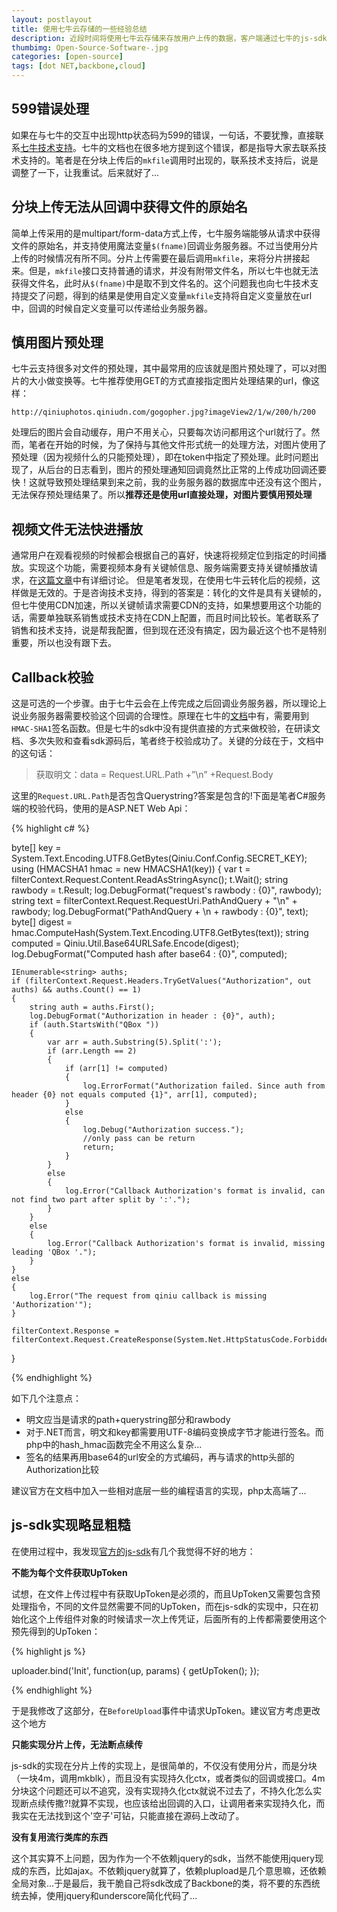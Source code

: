 ```yaml
---
layout: postlayout
title: 使用七牛云存储的一些经验总结
description: 近段时间将使用七牛云存储来存放用户上传的数据，客户端通过七牛的js-sdk与七牛交互，服务端C#实现了七牛相关的接口。在这过程中多多少少遇到点问题，在这里总结一下
thumbimg: Open-Source-Software-.jpg
categories: [open-source]
tags: [dot NET,backbone,cloud]
---
```


## 599错误处理 ##

如果在与七牛的交互中出现http状态码为599的错误，一句话，不要犹豫，直接联系[七牛技术支持](http://support.qiniu.com/)。七牛的文档也在很多地方提到这个错误，都是指导大家去联系技术支持的。笔者是在分块上传后的`mkfile`调用时出现的，联系技术支持后，说是调整了一下，让我重试。后来就好了...


## 分块上传无法从回调中获得文件的原始名 ##

简单上传采用的是multipart/form-data方式上传，七牛服务端能够从请求中获得文件的原始名，并支持使用魔法变量`$(fname)`回调业务服务器。不过当使用分片上传的时候情况有所不同。分片上传需要在最后调用`mkfile`，来将分片拼接起来。但是，`mkfile`接口支持普通的请求，并没有附带文件名，所以七牛也就无法获得文件名，此时从`$(fname)`中是取不到文件名的。这个问题我也向七牛技术支持提交了问题，得到的结果是使用自定义变量`mkfile`支持将自定义变量放在url中，回调的时候自定义变量可以传递给业务服务器。



## 慎用图片预处理 ##

七牛云支持很多对文件的预处理，其中最常用的应该就是图片预处理了，可以对图片的大小做变换等。七牛推荐使用GET的方式直接指定图片处理结果的url，像这样：

	http://qiniuphotos.qiniudn.com/gogopher.jpg?imageView2/1/w/200/h/200

处理后的图片会自动缓存，用户不用关心，只要每次访问都用这个url就行了。然而，笔者在开始的时候，为了保持与其他文件形式统一的处理方法，对图片使用了预处理（因为视频什么的只能预处理），即在token中指定了预处理。此时问题出现了，从后台的日志看到，图片的预处理通知回调竟然比正常的上传成功回调还要快！这就导致预处理结果到来之前，我的业务服务器的数据库中还没有这个图片，无法保存预处理结果了。所以**推荐还是使用url直接处理，对图片要慎用预处理**



## 视频文件无法快进播放 ##

通常用户在观看视频的时候都会根据自己的喜好，快速将视频定位到指定的时间播放。实现这个功能，需要视频本身有关键帧信息、服务端需要支持关键帧播放请求，在[这篇文章](http://pchou.info/web/2014/03/16/nginx-config-tips.html)中有详细讨论。
但是笔者发现，在使用七牛云转化后的视频，这样做是无效的。于是咨询技术支持，得到的答案是：转化的文件是具有关键帧的，但七牛使用CDN加速，所以关键帧请求需要CDN的支持，如果想要用这个功能的话，需要单独联系销售或技术支持在CDN上配置，而且时间比较长。笔者联系了销售和技术支持，说是帮我配置，但到现在还没有搞定，因为最近这个也不是特别重要，所以也没有跟下去。


## Callback校验 ##

这是可选的一个步骤。由于七牛云会在上传完成之后回调业务服务器，所以理论上说业务服务器需要校验这个回调的合理性。原理在七牛的[文档](http://developer.qiniu.com/docs/v6/api/overview/up/response/callback.html)中有，需要用到`HMAC-SHA1`签名函数。但是七牛的sdk中没有提供直接的方式来做校验，在研读文档、多次失败和查看sdk源码后，笔者终于校验成功了。关键的分歧在于，文档中的这句话：

> 获取明文：data = Request.URL.Path +”\n” +Request.Body

这里的`Request.URL.Path`是否包含Querystring?答案是包含的!下面是笔者C#服务端的校验代码，使用的是ASP.NET Web Api：

{% highlight c# %}

byte[] key = System.Text.Encoding.UTF8.GetBytes(Qiniu.Conf.Config.SECRET_KEY);
using (HMACSHA1 hmac = new HMACSHA1(key))
{
    var t = filterContext.Request.Content.ReadAsStringAsync();
    t.Wait();
    string rawbody = t.Result;
    log.DebugFormat("request's rawbody : {0}", rawbody);
    string text = filterContext.Request.RequestUri.PathAndQuery + "\n" + rawbody;
    log.DebugFormat("PathAndQuery + \\n + rawbody : {0}", text);
    byte[] digest = hmac.ComputeHash(System.Text.Encoding.UTF8.GetBytes(text));
    string computed = Qiniu.Util.Base64URLSafe.Encode(digest);
    log.DebugFormat("Computed hash after base64 : {0}", computed);

    IEnumerable<string> auths;
    if (filterContext.Request.Headers.TryGetValues("Authorization", out auths) && auths.Count() == 1)
    {
        string auth = auths.First();
        log.DebugFormat("Authorization in header : {0}", auth);
        if (auth.StartsWith("QBox "))
        {
            var arr = auth.Substring(5).Split(':');
            if (arr.Length == 2)
            {
                if (arr[1] != computed)
                {
                    log.ErrorFormat("Authorization failed. Since auth from header {0} not equals computed {1}", arr[1], computed);
                }
                else
                {
                    log.Debug("Authorization success.");
                    //only pass can be return
                    return;
                }
            }
            else
            {
                log.Error("Callback Authorization's format is invalid, can not find two part after split by ':'.");
            }
        }
        else
        {
            log.Error("Callback Authorization's format is invalid, missing leading 'QBox '.");
        }
    }
    else
    {
        log.Error("The request from qiniu callback is missing 'Authorization'");
    }

    filterContext.Response = filterContext.Request.CreateResponse(System.Net.HttpStatusCode.Forbidden);

}

{% endhighlight %}

如下几个注意点：

- 明文应当是请求的path+querystring部分和rawbody
- 对于.NET而言，明文和key都需要用UTF-8编码变换成字节才能进行签名。而php中的hash_hmac函数完全不用这么复杂...
- 签名的结果再用base64的url安全的方式编码，再与请求的http头部的Authorization比较

建议官方在文档中加入一些相对底层一些的编程语言的实现，php太高端了...


## js-sdk实现略显粗糙 ##

在使用过程中，我发现[官方的js-sdk](https://github.com/qiniupd/qiniu-js-sdk/)有几个我觉得不好的地方：

**不能为每个文件获取UpToken**

试想，在文件上传过程中有获取UpToken是必须的，而且UpToken又需要包含预处理指令，不同的文件显然需要不同的UpToken，而在js-sdk的实现中，只在初始化这个上传组件对象的时候请求一次上传凭证，后面所有的上传都需要使用这个预先得到的UpToken：

{% highlight js %}

uploader.bind('Init', function(up, params) {
    getUpToken();
});

{% endhighlight %}

于是我修改了这部分，在`BeforeUpload`事件中请求UpToken。建议官方考虑更改这个地方


**只能实现分片上传，无法断点续传**

js-sdk的实现在分片上传的实现上，是很简单的，不仅没有使用分片，而是分块（一块4m，调用mkblk），而且没有实现持久化ctx，或者类似的回调或接口。4m分块这个问题还可以不追究，没有实现持久化ctx就说不过去了，不持久化怎么实现断点续传撒?!就算不实现，也应该给出回调的入口，让调用者来实现持久化，而我实在无法找到这个'空子'可钻，只能直接在源码上改动了。


**没有复用流行类库的东西**

这个其实算不上问题，因为作为一个不依赖jquery的sdk，当然不能使用jquery现成的东西，比如ajax。不依赖jquery就算了，依赖plupload是几个意思嘛，还依赖全局对象...于是最后，我干脆自己将sdk改成了Backbone的类，将不要的东西统统去掉，使用jquery和underscore简化代码了...